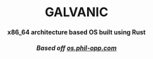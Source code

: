 <h1 align="center">GALVANIC</h1>
<h4 align="center">x86_64 architecture based OS built using Rust</h4>



<h5 align="center">Based off <a href="https://os.phil-opp.com"> os.phil-opp.com</a></h5>